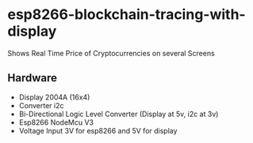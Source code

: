 # esp8266-blockchain-tracing-with-display

Shows Real Time Price of Cryptocurrencies on several Screens

## Hardware

- Display 2004A (16x4)
- Converter i2c
- Bi-Directional Logic Level Converter (Display at 5v, i2c at 3v)
- Esp8266 NodeMcu V3
- Voltage Input 3V for esp8266 and 5V for display